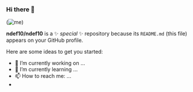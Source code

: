 ### Hi there 👋
(![me](file:///home/Marce/Im%C3%A1genes/IMG-TECNOLOGIA/19_1.jpg))


**ndef10/ndef10** is a ✨ _special_ ✨ repository because its `README.md` (this file) appears on your GitHub profile.

Here are some ideas to get you started:

- 🔭 I’m currently working on ...
- 🌱 I’m currently learning ...
- 📫 How to reach me: ...
-

